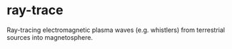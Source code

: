 # ray-trace
Ray-tracing electromagnetic plasma waves (e.g. whistlers) from terrestrial sources into magnetosphere.

